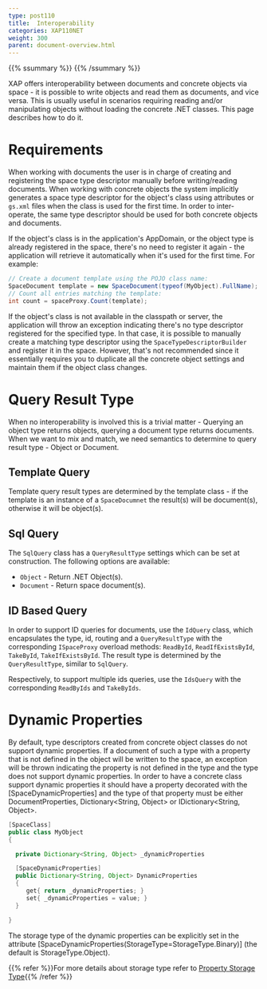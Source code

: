 ```yaml
---
type: post110
title:  Interoperability
categories: XAP110NET
weight: 300
parent: document-overview.html
---
```


{{% ssummary %}} {{% /ssummary %}}


XAP offers interoperability between documents and concrete objects via space - it is possible to write objects and read them as documents, and vice versa. This is usually useful in scenarios requiring reading and/or manipulating objects without loading the concrete .NET classes. This page describes how to do it.

# Requirements

When working with documents the user is in charge of creating and registering the space type descriptor manually before writing/reading documents. When working with concrete objects the system implicitly generates a space type descriptor for the object's class using attributes or `gs.xml` files when the class is used for the first time. In order to inter-operate, the same type descriptor should be used for both concrete objects and documents.

If the object's class is in the application's AppDomain, or the object type is already registered in the space, there's no need to register it again - the application will retrieve it automatically when it's used for the first time. For example:


```java
// Create a document template using the POJO class name:
SpaceDocument template = new SpaceDocument(typeof(MyObject).FullName);
// Count all entries matching the template:
int count = spaceProxy.Count(template);
```

If the object's class is not available in the classpath or server, the application will throw an exception indicating there's no type descriptor registered for the specified type. In that case, it is possible to manually create a matching type descriptor using the `SpaceTypeDescriptorBuilder` and register it in the space. However, that's not recommended since it essentially requires you to duplicate all the concrete object settings and maintain them if the object class changes.

# Query Result Type

When no interoperability is involved this is a trivial matter - Querying an object type returns objects, querying a document type returns documents.
When we want to mix and match, we need semantics to determine to query result type - Object or Document.

## Template Query

Template query result types are determined by the template class - if the template is an instance of a `SpaceDocumnet` the result(s) will be document(s), otherwise it will be object(s).

## Sql Query

The `SqlQuery` class has a `QueryResultType` settings which can be set at construction. The following options are available:

- `Object` - Return .NET Object(s).
- `Document` - Return space document(s).


## ID Based Query

In order to support ID queries for documents, use the `IdQuery` class, which encapsulates the type, id, routing and a `QueryResultType` with the corresponding `ISpaceProxy` overload methods: `ReadById`, `ReadIfExistsById`, `TakeById`, `TakeIfExistsById`. The result type is determined by the `QueryResultType`, similar to `SqlQuery`.

Respectively, to support multiple ids queries, use the `IdsQuery` with the corresponding `ReadByIds` and `TakeByIds`.

# Dynamic Properties

By default, type descriptors created from concrete object classes do not support dynamic properties. If a document of such a type with a property that is not defined in the object will be written to the space, an exception will be thrown indicating the property is not defined in the type and the type does not support dynamic properties.
In order to have a concrete class support dynamic properties it should have a property decorated with the \[SpaceDynamicProperties\] and the type of that property must be either DocumentProperties, Dictionary<String, Object> or IDictionary<String, Object>.


```java
[SpaceClass]
public class MyObject
{

  private Dictionary<String, Object> _dynamicProperties

  [SpaceDynamicProperties]
  public Dictionary<String, Object> DynamicProperties
  {
     get{ return _dynamicProperties; }
     set{ _dynamicProperties = value; }
  }

}
```

The storage type of the dynamic properties can be explicitly set in the attribute \[SpaceDynamicProperties(StorageType=StorageType.Binary)\] (the default is StorageType.Object).

{{% refer %}}For more details about storage type refer to [Property Storage Type](./poco-storage-type.html){{% /refer %}}
